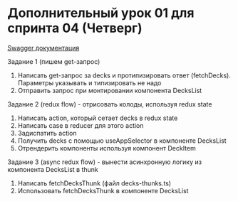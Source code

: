 # Дополнительный урок 01 для спринта 04 (Четверг)

[Swagger документация](https://api.flashcards.andrii.es/docs)

Задание 1 (пишем get-запрос)
1. Написать get-запрос за decks и протипизировать ответ (fetchDecks). Параметры указывать и типизировать не надо
2. Отправить запрос при монтировании компонента DecksList

Задание 2 (redux flow) - отрисовать колоды, используя redux state
1. Написать action, который сетает decks в redux state
2. Написать case в reducer для этого action
3. Задиспатить action
4. Получить decks с помощью useAppSelector в компоненте DecksList
5. Отрендерить компоненты используя компонент DeckItem

Задание 3 (async redux flow) - вынести асинхронную логику из компонента DecksList в thunk
1. Написать fetchDecksThunk (файл decks-thunks.ts)
2. Использовать fetchDecksThunk в компоненте DecksList